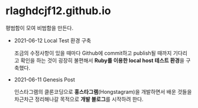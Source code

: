 # rlaghdcjf12.github.io
평범함이 모여 비범함을 만든다.

- 2021-06-12 Local Test 환경 구축
  
  조금의 수정사항이 있을 때마다 Github에 commit하고 publish될 때까지 기다리고 확인을 하는 것이 굉장히 불편해서 **Ruby를 이용한 local host 테스트 환경**을 구축했다.

- 2021-06-11 Genesis Post
  
  인스타그램의 클론코딩으로 **홍스타그램**(Hongstagram)을 개발하면서 배운 것들을 차근차근 정리해나갈 목적으로 **개발 블로그**를 시작하려 한다.
